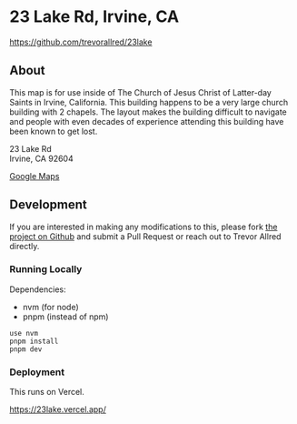# 23 Lake Rd, Irvine, CA
https://github.com/trevorallred/23lake

## About

This map is for use inside of The Church of Jesus Christ of Latter-day Saints in Irvine, California. This building happens to be a very large church building with 2 chapels. The layout makes the building difficult to navigate and people with even decades of experience attending this building have been known to get lost.

23 Lake Rd<br />
Irvine, CA 92604

[Google Maps](https://goo.gl/maps/6WJVr4aK6wHRz7VFA)

## Development

If you are interested in making any modifications to this, please fork [the project on Github](https://github.com/trevorallred/23lake) and submit a Pull Request or reach out to Trevor Allred directly.

### Running Locally

Dependencies:
* nvm (for node)
* pnpm (instead of npm)

```
use nvm
pnpm install
pnpm dev
```

### Deployment

This runs on Vercel.

https://23lake.vercel.app/
